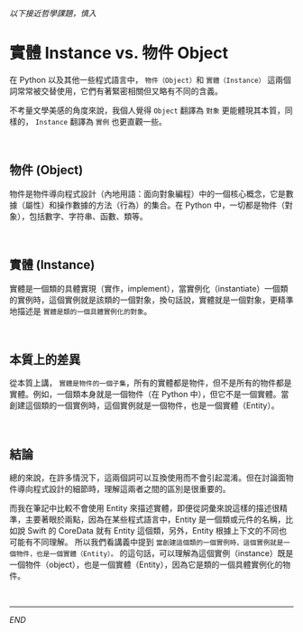 _以下接近哲學課題，慎入_

# 實體 Instance vs. 物件 Object

在 Python 以及其他一些程式語言中， `物件（Object）`和 `實體（Instance）` 這兩個詞常常被交替使用，它們有著緊密相關但又略有不同的含義。

不考量文學美感的角度來說，我個人覺得 `Object` 翻譯為 `對象` 更能體現其本質，同樣的， `Instance` 翻譯為 `實例` 也更直觀一些。

<br>

## 物件 (Object)

物件是物件導向程式設計（內地用語：面向對象編程）中的一個核心概念，它是數據（屬性）和操作數據的方法（行為）的集合。在 Python 中，一切都是物件（對象），包括數字、字符串、函數、類等。

<br>

## 實體 (Instance)

實體是一個類的具體實現（實作，implement），當實例化（instantiate）一個類的實例時，這個實例就是該類的一個對象，換句話說，實體就是一個對象，更精準地描述是 `實體是類的一個具體實例化的對象`。

<br>

## 本質上的差異

從本質上講， `實體是物件的一個子集`，所有的實體都是物件，但不是所有的物件都是實體。例如，一個類本身就是一個物件（在 Python 中），但它不是一個實體。當創建這個類的一個實例時，這個實例就是一個物件，也是一個實體（Entity）。

<br>

## 結論

總的來說，在許多情況下，這兩個詞可以互換使用而不會引起混淆。但在討論面物件導向程式設計的細節時，理解這兩者之間的區別是很重要的。

而我在筆記中比較不會使用 Entity 來描述實體，即便從詞彙來說這樣的描述很精準，主要著眼於兩點，因為在某些程式語言中，Entity 是一個類或元件的名稱，比如說 Swift 的 CoreData 就有 Entity 這個類，另外，Entity 根據上下文的不同也可能有不同理解。 所以我們看講義中提到 `當創建這個類的一個實例時，這個實例就是一個物件，也是一個實體（Entity）。` 的這句話，可以理解為這個實例（instance）既是一個物件（object），也是一個實體（Entity），因為它是類的一個具體實例化的物件。

<br>

---

_END_
